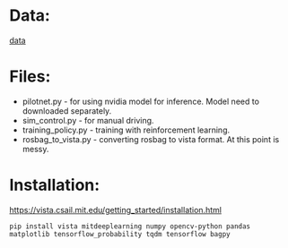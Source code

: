 # Data:


[data](https://www.dropbox.com/s/62pao4mipyzk3xu/vista_traces.zip?dl=1)

# Files:

- pilotnet.py - for using nvidia model for inference. Model need to downloaded separately.
- sim_control.py - for manual driving.
- training_policy.py - training with reinforcement learning.
- rosbag_to_vista.py - converting rosbag to vista format. At this point is messy.

# Installation:

https://vista.csail.mit.edu/getting_started/installation.html

```
pip install vista mitdeeplearning numpy opencv-python pandas matplotlib tensorflow_probability tqdm tensorflow bagpy
```

